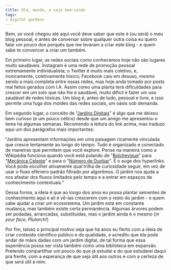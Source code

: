 ```yaml
---
title: Olá, mundo, e seja bem-vindo
tags:
- digital gardens
---
```

Bem, se você chegou até aqui você deve saber que este é (ou será) o meu blog pessoal, e antes de conversar sobre qualquer outra coisa eu quero falar um pouco dos porquês que me levaram a criar este blog - e quem sabe te convencer a criar um também. 

Em primeiro lugar, as redes sociais como conhecemos hoje não são lugares muito saudáveis. Instagram é uma rede de promoção pessoal extremamente individualista; o Twitter é muito mais coletivo, e, ironicamente, coletivamente tóxico; Facebook caiu em desuso, mesmo sendo a mais completa entre essas redes, mas hoje anda tomado por posts mal feitos gerados com I.A. Assim como uma planta terá dificuldades para crescer em um solo que não lhe é saudável, muito difícil é fazer um uso saudável de redes tóxicas. Um blog é, antes de tudo, pessoal e livre, e isso permite uma fuga dos moldes das redes sociais, um oásis sob demanda. 

Em segundo lugar, o conceito de "[Jardins Digitais](https://maggieappleton.com/garden-history)" é algo que me deixou bem curioso (e um pouco cético) desde que um amigo me apresentou o tema há algumas semanas. Recomendo a leitura do link acima, mas traduzo aqui um dos parágrafos mais importantes:

"Jardins apresentam informações em uma paisagem ricamente vinculada que cresce lentamente ao longo do tempo. Tudo é organizado e conectado de maneiras que permitem que você explore. Pense na maneira como a Wikipédia funciona quando você está pulando de "[Bolchevique](https://pt.wikipedia.org/wiki/Bolchevique)" para "[Mecânica Celeste](https://pt.wikipedia.org/wiki/Mec%C3%A2nica_celeste)" e para o "[Número de Dunbar](https://pt.wikipedia.org/wiki/N%C3%BAmero_de_Dunbar)". É o auge dos hyperlinks. Você pode escolher ativamente qual trilha de curiosidade seguir, em vez de usar o fluxo efêmero padrão filtrado por algoritmos. O jardim nos ajuda a nos afastar dos fluxos limitados pelo tempo e a entrar em espaços de conhecimento contextuais."

Dessa forma, a ideia é que ao longo dos anos eu possa plantar sementes de conhecimento aqui e ali e vê-las crescerem com o resto do jardim - e quem sabe ajudar a criar um ecossistema. Um jardim está em constante mudança, mas também existe certa permanência. Algumas árvores podem ser podadas, arrancadas, substituídas, mas o jardim ainda é o mesmo (*in your face, Plutarch!*)

Por fim, talvez o principal motivo seja que há anos eu flerto com a ideia de criar conteúdo científico público e de qualidade, e acredito que ela pode andar de mãos dadas com um jardim digital, de tal forma que essa experiência possa ser vista também como uma biblioteca em expansão. Pretendo compartilhar um pouco do que já estudei e do que estudarei daqui pra frente, com a esperança de que seja útil aos outros e com a certeza de que será útil a mim.
